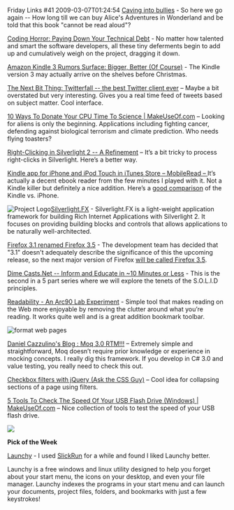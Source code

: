 Friday Links #41
2009-03-07T01:24:54
[Caving into bullies](http://www.lessig.org/blog/2009/02/caving_into_bullies_aka_here_w.html) - So here we go again -- How long till we can buy Alice's Adventures in Wonderland and be told that this book "cannot be read aloud"?

[Coding Horror: Paying Down Your Technical Debt](http://www.codinghorror.com/blog/archives/001230.html) - No matter how talented and smart the software developers, all these tiny deferments begin to add up and cumulatively weigh on the project, dragging it down.

[Amazon Kindle 3 Rumors Surface: Bigger, Better (Of Course)](http://www.fastcompany.com/blog/kit-eaton/technomix/amazon-kindle-3-rumors-surface-bigger-better-course) - The Kindle version 3 may actually arrive on the shelves before Christmas.

[The Next Bit Thing: Twitterfall -- the best Twitter client ever](http://www.computerworld.com/action/article.do?command=viewArticleBasic&articleId=9128870) – Maybe a bit overstated but very interesting. Gives you a real time feed of tweets based on subject matter. Cool interface.

[10 Ways To Donate Your CPU Time To Science | MakeUseOf.com](http://www.makeuseof.com/tag/10-ways-to-donate-your-cpu-time-to-science/) – Looking for aliens is only the beginning. Applications including fighting cancer, defending against biological terrorism and climate prediction. Who needs flying toasters?

[Right-Clicking in Silverlight 2 -- A Refinement](http://houseofbilz.com/archive/2009/03/01/right-clicking-in-silverlight-2----a-refinement.aspx) – It’s a bit tricky to process right-clicks in Silverlight. Here’s a better way.

[Kindle app for iPhone and iPod Touch in iTunes Store – MobileRead – ](http://www.mobileread.com/forums/showthread.php?t=41015)It’s actually a decent ebook reader from the few minutes I played with it. Not a Kindle killer but definitely a nice addition. Here’s a [good comparison](http://news.cnet.com/8301-17938_105-10187912-1.html?part=rss&subj=news&tag=2547-1_3-0-5) of the Kindle vs. iPhone.

![Project Logo](http://projects.nikhilk.net/cdn/Projects/SilverlightFX/Logo.png)[Silverlight.FX](http://projects.nikhilk.net/SilverlightFX) - Silverlight.FX is a light-weight application framework for building Rich Internet Applications with Silverlight 2. It focuses on providing building blocks and controls that allows applications to be naturally well-architected.

[Firefox 3.1 renamed Firefox 3.5](http://www.downloadsquad.com/2009/03/05/firefox-3-1-renamed-firefox-3-5/) - The development team has decided that "3.1" doesn't adequately describe the significance of this the upcoming release, so the next major version of Firefox [will be called Firefox 3.5](https://wiki.mozilla.org/Firefox3.1/StatusMeetings/2009-03-04#Firefox_3.1_Development).

[Dime Casts.Net -- Inform and Educate in ~10 Minutes or Less](http://www.dimecasts.net/Casts/CastDetails/90) - This is the second in a 5 part series where we will explore the tenets of the S.O.L.I.D principles.

[Readability - An Arc90 Lab Experiment](http://lab.arc90.com/experiments/readability/) - Simple tool that makes reading on the Web more enjoyable by removing the clutter around what you’re reading. It works quite well and is a great addition bookmark toolbar.

![format web pages](http://img.labnol.org/di/ReadWebPagesLikeaNoveloraneBook_E3C5/formatwebpages.png)

[Daniel Cazzulino's Blog : Moq 3.0 RTM!!!](http://www.clariusconsulting.net/blogs/kzu/archive/2009/03/05/120009.aspx) – Extremely simple and straightforward, Moq doesn’t require prior knowledge or experience in mocking concepts. I really dig this framework. If you develop in C# 3.0 and value testing, you really need to check this out.

[Checkbox filters with jQuery (Ask the CSS Guy)](http://www.askthecssguy.com/2009/03/checkbox_filters_with_jquery_1.html) – Cool idea for collapsing sections of a page using filters.

[5 Tools To Check The Speed Of Your USB Flash Drive (Windows) | MakeUseOf.com](http://www.makeuseof.com/tag/5-lightweight-tools-to-check-the-speed-of-your-usb-flash-drive-windows/) – Nice collection of tools to test the speed of your USB flash drive.

![](http://tbn0.google.com/images?q=tbn:nhLY8ooGs-Z-AM:http://freshwater.976-tuna.com/e107_images/icons/firer.png)

**Pick of the Week**

[Launchy](http://www.launchy.net/) - I used [SlickRun](http://www.bayden.com/SlickRun/) for a while and found I liked Launchy better.

Launchy is a free windows and linux utility designed to help you forget about your start menu, the icons on your desktop, and even your file manager. Launchy indexes the programs in your start menu and can launch your documents, project files, folders, and bookmarks with just a few keystrokes!
